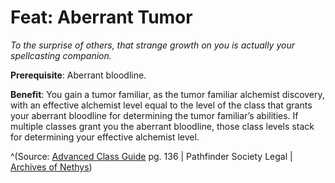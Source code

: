 # Feat: Aberrant Tumor

_To the surprise of others, that strange growth on you is actually your spellcasting companion._

**Prerequisite**: Aberrant bloodline.

**Benefit**: You gain a tumor familiar, as the tumor familiar alchemist discovery, with an effective alchemist level equal to the level of the class that grants your aberrant bloodline for determining the tumor familiar’s abilities. If multiple classes grant you the aberrant bloodline, those class levels stack for determining your effective alchemist level.

^(Source: [Advanced Class Guide][s-abberant-tumor-f] pg. 136 | Pathfinder Society Legal | [Archives of Nethys][n-abberant-tumor-f])

[s-abberant-tumor-f]: http://paizo.com/products/btpy978v
[n-abberant-tumor-f]: http://www.archivesofnethys.com/FeatDisplay.aspx?ItemName=Aberrant%20Tumor